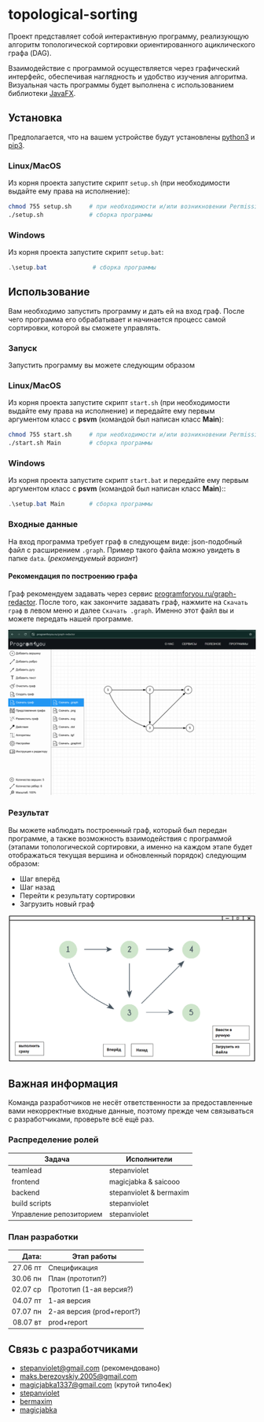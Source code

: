 # topological-sorting
Проект представляет собой интерактивную программу, реализующую алгоритм топологической сортировки ориентированного ациклического графа (DAG).

Взаимодействие с программой осуществляется через графический интерфейс, обеспечивая наглядность и удобство изучения алгоритма. Визуальная часть программы будет выполнена с использованием библиотеки [JavaFX](https://openjfx.io/).

## Установка
Предполагается, что на вашем устройстве будут установлены [python3](https://www.python.org/) и [pip3](https://pypi.org/project/pip/).

### Linux/MacOS
Из корня проекта запустите скрипт `setup.sh` (при необходимости выдайте ему права на исполнение):
```sh
chmod 755 setup.sh     # при необходимости и/или возникновении Permission denied
./setup.sh             # сборка программы
```

### Windows
Из корня проекта запустите скрипт `setup.bat`:
```PowerShell
.\setup.bat             # сборка программы
```

## Использование
Вам необходимо запустить программу и дать ей на вход граф. После чего программа его обрабатывает и начинается процесс самой сортировки, которой вы сможете управлять.

### Запуск
Запустить программу вы можете следующим образом

### Linux/MacOS
Из корня проекта запустите скрипт `start.sh` (при необходимости выдайте ему права на исполнение) и передайте ему первым аргументом класс с **psvm** (командой был написан класс **Main**):
```sh
chmod 755 start.sh     # при необходимости и/или возникновении Permission denied
./start.sh Main        # сборка программы
```

### Windows
Из корня проекта запустите скрипт `start.bat` и передайте ему первым аргументом класс с **psvm** (командой был написан класс **Main**)::
```PowerShell
.\setup.bat Main       # сборка программы
```

### Входные данные
На вход программа требует граф в следующем виде: json-подобный файл с расширением `.graph`. Пример такого файла можно увидеть в папке `data`. (*рекомендуемый вариант*)

#### Рекомендация по построению графа
Граф рекомендуем задавать через сервис [programforyou.ru/graph-redactor](https://programforyou.ru/graph-redactor). После того, как закончите задавать граф, нажмите на `Скачать граф` в левом меню и далее `Скачать .graph`. Именно этот файл вы и можете передать нашей программе.

![graph-resource-image](./data/graph-resource.png)

### Результат
Вы можете наблюдать построенный граф, который был передан программе, а также возможность взаимодействия с программой (этапами топологической сортировки, а именно на каждом этапе будет отображаться текущая вершина и обновленный порядок) следующим образом:
- Шаг вперёд
- Шаг назад
- Перейти к результату сортировки
- Загрузить новый граф

![sketch-image](./data/example.png)

## Важная информация
Команда разработчиков не несёт ответственности за предоставленные вами некорректные входные данные, поэтому прежде чем связываться с разработчиками, проверьте всё ещё раз.

### Распределение ролей
| Задача                   | Исполнители                  |
|--------------------------|------------------------------|
| teamlead                 | stepanviolet                 |
| frontend                 | magicjabka & saicooo         |
| backend                  | stepanviolet & bermaxim      |
| build scripts            | stepanviolet                 |
| Управление репозиторием  | stepanviolet                 |

### План разработки
| Дата:    | Этап работы               |
|---------:|---------------------------|
| 27.06 пт | Спецификация              |
| 30.06 пн | План (прототип?)          |
| 02.07 ср | Прототип (1-ая версия?)   |
| 04.07 пт | 1-ая версия               |
| 07.07 пн | 2-ая версия (prod+report?)|
| 08.07 вт | prod+report               |

## Связь с разработчиками
- stepanviolet@gmail.com (рекомендовано)
- maks.berezovskiy.2005@gmail.com
- magicjabka1337@gmail.com (крутой типо4ек)
- [stepanviolet](https://vk.com/stepanviolet)
- [bermaxim](https://t.me/max_berezovskiy)
- [magicjabka](https://vk.com/emokaaa)

